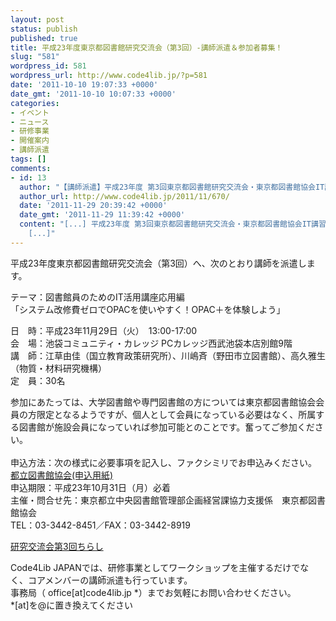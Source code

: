 ```yaml
---
layout: post
status: publish
published: true
title: 平成23年度東京都図書館研究交流会（第3回）‐講師派遣＆参加者募集！
slug: "581"
wordpress_id: 581
wordpress_url: http://www.code4lib.jp/?p=581
date: '2011-10-10 19:07:33 +0000'
date_gmt: '2011-10-10 10:07:33 +0000'
categories:
- イベント
- ニュース
- 研修事業
- 開催案内
- 講師派遣
tags: []
comments:
- id: 13
  author: "【講師派遣】平成23年度 第3回東京都図書館研究交流会・東京都図書館協会IT講習会 - Code4Lib JAPAN"
  author_url: http://www.code4lib.jp/2011/11/670/
  date: '2011-11-29 20:39:42 +0000'
  date_gmt: '2011-11-29 11:39:42 +0000'
  content: "[...] 平成23年度 第3回東京都図書館研究交流会・東京都図書館協会IT講習会への講師派遣の報告です。 募集要項：http://www.code4lib.jp/2011/10/581/
    [...]"
---
```

<p>平成23年度東京都図書館研究交流会（第3回）へ、次のとおり講師を派遣します。</p>
<p>テーマ：図書館員のためのIT活用講座応用編<br />
「システム改修費ゼロでOPACを使いやすく！OPAC＋を体験しよう」</p>
<p>日　時：平成23年11月29日（火）　13:00-17:00<br />
会　場：池袋コミュニティ・カレッジ PCカレッジ西武池袋本店別館9階<br />
講　師：江草由佳（国立教育政策研究所）、川嶋斉（野田市立図書館）、高久雅生（物質・材料研究機構）<br />
定　員：30名</p>
<p>参加にあたっては、大学図書館や専門図書館の方については東京都図書館協会会員の方限定となるようですが、個人として会員になっている必要はなく、所属する図書館が施設会員になっていれば参加可能とのことです。奮ってご参加ください。<br />
<!--more--><br />
申込方法：次の様式に必要事項を記入し、ファクシミリでお申込みください。<br />
<a href="{{ site.baseurl }}/assets/uploads/2011/10/都立図書館協会申込用紙.pdf">都立図書館協会(申込用紙)</a><br />
申込期限：平成23年10月31日（月）必着<br />
主催・問合せ先：東京都立中央図書館管理部企画経営課協力支援係　東京都図書館協会<br />
TEL：03-3442-8451／FAX：03-3442-8919</p>
<p><a href="{{ site.baseurl }}/assets/uploads/2011/10/研究交流会第3回ちらし.pdf">研究交流会第3回ちらし</a></p>
<p>Code4Lib JAPANでは、研修事業としてワークショップを主催するだけでなく、コアメンバーの講師派遣も行っています。<br />
事務局（ office[at]code4lib.jp *）までお気軽にお問い合わせください。<br />
*[at]を@に置き換えてください</p>
